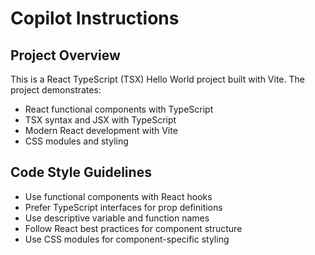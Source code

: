 # Copilot Instructions

<!-- Use this file to provide workspace-specific custom instructions to Copilot. For more details, visit https://code.visualstudio.com/docs/copilot/copilot-customization#_use-a-githubcopilotinstructionsmd-file -->

## Project Overview
This is a React TypeScript (TSX) Hello World project built with Vite. The project demonstrates:
- React functional components with TypeScript
- TSX syntax and JSX with TypeScript
- Modern React development with Vite
- CSS modules and styling

## Code Style Guidelines
- Use functional components with React hooks
- Prefer TypeScript interfaces for prop definitions
- Use descriptive variable and function names
- Follow React best practices for component structure
- Use CSS modules for component-specific styling
